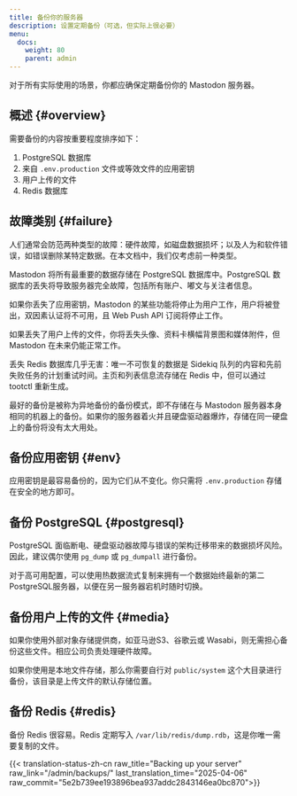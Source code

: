 ```yaml
---
title: 备份你的服务器
description: 设置定期备份（可选，但实际上很必要）
menu:
  docs:
    weight: 80
    parent: admin
---
```


对于所有实际使用的场景，你都应确保定期备份你的 Mastodon 服务器。

## 概述 {#overview}

需要备份的内容按重要程度排序如下：

1. PostgreSQL 数据库
2. 来自 `.env.production` 文件或等效文件的应用密钥
3. 用户上传的文件
4. Redis 数据库

## 故障类别 {#failure}

人们通常会防范两种类型的故障：硬件故障，如磁盘数据损坏；以及人为和软件错误，如错误删除某特定数据。在本文档中，我们仅考虑前一种类型。

Mastodon 将所有最重要的数据存储在 PostgreSQL 数据库中。PostgreSQL 数据库的丢失将导致服务器完全故障，包括所有账户、嘟文与关注者信息。

如果你丢失了应用密钥，Mastodon 的某些功能将停止为用户工作，用户将被登出，双因素认证将不可用，且 Web Push API 订阅将停止工作。

如果丢失了用户上传的文件，你将丢失头像、资料卡横幅背景图和媒体附件，但 Mastodon 在未来仍能正常工作。

丢失 Redis 数据库几乎无害：唯一不可恢复的数据是 Sidekiq 队列的内容和先前失败任务的计划重试时间。主页和列表信息流存储在 Redis 中，但可以通过 tootctl 重新生成。

最好的备份是被称为异地备份的备份模式，即不存储在与 Mastodon 服务器本身相同的机器上的备份。如果你的服务器着火并且硬盘驱动器爆炸，存储在同一硬盘上的备份将没有太大用处。

## 备份应用密钥 {#env}

应用密钥是最容易备份的，因为它们从不变化。你只需将 `.env.production` 存储在安全的地方即可。

## 备份 PostgreSQL {#postgresql}

PostgreSQL 面临断电、硬盘驱动器故障与错误的架构迁移带来的数据损坏风险。因此，建议偶尔使用 `pg_dump` 或 `pg_dumpall` 进行备份。

对于高可用配置，可以使用热数据流式复制来拥有一个数据始终最新的第二PostgreSQL服务器，以便在另一服务器宕机时随时切换。

## 备份用户上传的文件 {#media}

如果你使用外部对象存储提供商，如亚马逊S3、谷歌云或 Wasabi，则无需担心备份这些文件。相应公司负责处理硬件故障。

如果你使用是本地文件存储，那么你需要自行对 `public/system` 这个大目录进行备份，该目录是上传文件的默认存储位置。

## 备份 Redis {#redis}

备份 Redis 很容易。Redis 定期写入 `/var/lib/redis/dump.rdb`，这是你唯一需要复制的文件。

{{< translation-status-zh-cn raw_title="Backing up your server" raw_link="/admin/backups/" last_translation_time="2025-04-06" raw_commit="5e2b739ee193896bea937addc2843146ea0bc870">}}
